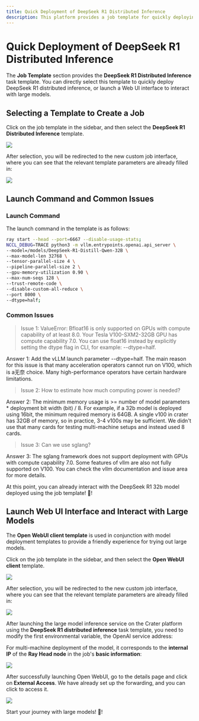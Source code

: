 ```yaml
---
title: Quick Deployment of DeepSeek R1 Distributed Inference
description: This platform provides a job template for quickly deploying DeepSeek R1 distributed inference. You can directly use it to create distributed tasks, quickly deploy your own DeepSeek, or launch a Web UI interface to interact with large models.
---
```


# Quick Deployment of DeepSeek R1 Distributed Inference

The **Job Template** section provides the **DeepSeek R1 Distributed Inference** task template. You can directly select this template to quickly deploy DeepSeek R1 distributed inference, or launch a Web UI interface to interact with large models.

## Selecting a Template to Create a Job

Click on the job template in the sidebar, and then select the **DeepSeek R1 Distributed Inference** template.

![](./img/dis-deepseek-32b/dis-temp.webp)

After selection, you will be redirected to the new custom job interface, where you can see that the relevant template parameters are already filled in:

![](./img/dis-deepseek-32b/dis-submit.webp)

## Launch Command and Common Issues

### Launch Command

The launch command in the template is as follows:

```bash
ray start --head --port=6667 --disable-usage-stats;
NCCL_DEBUG=TRACE python3 -m vllm.entrypoints.openai.api_server \
--model=/models/DeepSeek-R1-Distill-Qwen-32B \
--max-model-len 32768 \
--tensor-parallel-size 4 \
--pipeline-parallel-size 2 \
--gpu-memory-utilization 0.90 \
--max-num-seqs 128 \
--trust-remote-code \
--disable-custom-all-reduce \
--port 8000 \
--dtype=half;
```

### Common Issues

> Issue 1: ValueError: Bfloat16 is only supported on GPUs with compute capability of at least 8.0. Your Tesla V100-SXM2-32GB GPU has compute capability 7.0. You can use float16 instead by explicitly setting the dtype flag in CLI, for example: --dtype=half.

Answer 1: Add the vLLM launch parameter --dtype=half. The main reason for this issue is that many acceleration operators cannot run on V100, which is a无奈 choice. Many high-performance operators have certain hardware limitations.

> Issue 2: How to estimate how much computing power is needed?

Answer 2: The minimum memory usage is >= number of model parameters * deployment bit width (bit) / 8. For example, if a 32b model is deployed using 16bit, the minimum required memory is 64GB. A single v100 in crater has 32GB of memory, so in practice, 3-4 v100s may be sufficient. We didn't use that many cards for testing multi-machine setups and instead used 8 cards.

> Issue 3: Can we use sglang?

Answer 3: The sglang framework does not support deployment with GPUs with compute capability 7.0. Some features of vllm are also not fully supported on V100. You can check the vllm documentation and issue area for more details.

At this point, you can already interact with the DeepSeek R1 32b model deployed using the job template! 🥳!

## Launch Web UI Interface and Interact with Large Models

The **Open WebUI client template** is used in conjunction with model deployment templates to provide a friendly experience for trying out large models.

Click on the job template in the sidebar, and then select the **Open WebUI client** template.

![](./img/dis-deepseek-32b/openweb-temp.webp)

After selection, you will be redirected to the new custom job interface, where you can see that the relevant template parameters are already filled in:

![](./img/dis-deepseek-32b/openweb-submit.webp)

After launching the large model inference service on the Crater platform using the **DeepSeek R1 distributed inference** task template, you need to modify the first environmental variable, the OpenAI service address:

For multi-machine deployment of the model, it corresponds to the **internal IP** of the **Ray Head node** in the job's **basic information**:

![](./img/dis-deepseek-32b/dis-ip.webp)

After successfully launching Open WebUI, go to the details page and click on **External Access**. We have already set up the forwarding, and you can click to access it.

![](./img/dis-deepseek-32b/openweb-fw.webp)

Start your journey with large models! 🥳!